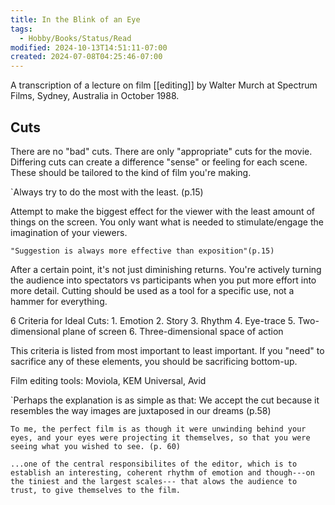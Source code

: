 ```yaml
---
title: In the Blink of an Eye
tags:
  - Hobby/Books/Status/Read
modified: 2024-10-13T14:51:11-07:00
created: 2024-07-08T04:25:46-07:00
---
```

A transcription of a lecture on film [[editing]] by Walter Murch at Spectrum Films, Sydney, Australia in October 1988.


## Cuts
There are no "bad" cuts. There are only "appropriate" cuts for the movie. 
Differing cuts can create a difference "sense" or feeling for each scene. These should be tailored to the kind of film you're making.

`Always try to do the most with the least. (p.15)

Attempt to make the biggest effect for the viewer with the least amount of things on the screen. You only want what is needed to stimulate/engage the imagination of your viewers. 

`"Suggestion is always more effective than exposition"(p.15)`

After a certain point, it's not just diminishing returns. You're actively turning the audience into spectators vs participants when you put more effort into more detail.
Cutting should be used as a tool for a specific use, not a hammer for everything.

6 Criteria for Ideal Cuts: 
	1. Emotion
	2. Story
	3. Rhythm
	4. Eye-trace
	5. Two-dimensional plane of screen
	6. Three-dimensional space of action

This criteria is listed from most important to least important. If you "need" to sacrifice any of these elements, you should be sacrificing bottom-up.

Film editing tools: Moviola, KEM Universal, Avid

`Perhaps the explanation is as simple as that: We accept the cut because it resembles the way images are juxtaposed in our dreams (p.58)

`To me, the perfect film is as though it were unwinding behind your eyes, and your eyes were projecting it themselves, so that you were seeing what you wished to see. (p. 60)`

`...one of the central responsibilites of the editor, which is to establish an interesting, coherent rhythm of emotion and though---on the tiniest and the largest scales--- that alows the audience to trust, to give themselves to the film.`